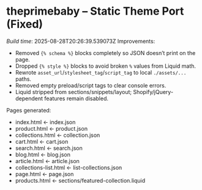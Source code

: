 # theprimebaby – Static Theme Port (Fixed)
_Build time_: 2025-08-28T20:26:39.539073Z
Improvements:
- Removed `{% schema %}` blocks completely so JSON doesn’t print on the page.
- Dropped `{% style %}` blocks to avoid broken `%` values from Liquid math.
- Rewrote `asset_url`/`stylesheet_tag`/`script_tag` to local `./assets/...` paths.
- Removed empty preload/script tags to clear console errors.
- Liquid stripped from sections/snippets/layout; Shopify/jQuery-dependent features remain disabled.

Pages generated:
- index.html ← index.json
- product.html ← product.json
- collections.html ← collection.json
- cart.html ← cart.json
- search.html ← search.json
- blog.html ← blog.json
- article.html ← article.json
- collections-list.html ← list-collections.json
- page.html ← page.json
- products.html ← sections/featured-collection.liquid

